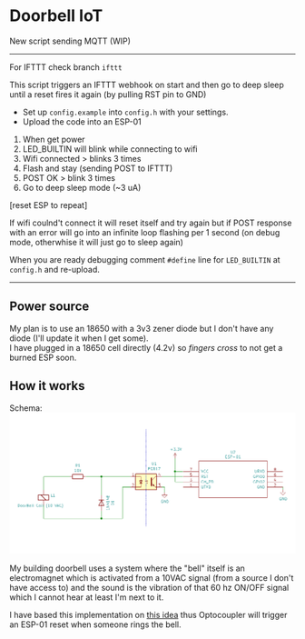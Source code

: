# Doorbell IoT

New script sending MQTT (WIP)

----

For IFTTT check branch `ifttt`

This script triggers an IFTTT webhook on start and then go to deep sleep until a reset fires it again (by pulling RST pin to GND)

- Set up `config.example` into `config.h` with your settings.
- Upload the code into an ESP-01

1. When get power
2. LED_BUILTIN will blink while connecting to wifi
3. Wifi connected > blinks 3 times
4. Flash and stay (sending POST to IFTTT)
5. POST OK > blink 3 times
6. Go to deep sleep mode (~3 uA)

[reset ESP to repeat]

If wifi coulnd't connect it will reset itself and try again but if POST response with an error will go into an infinite loop flashing per 1 second (on debug mode, otherwhise it will just go to sleep again)

When you are ready debugging comment `#define` line for `LED_BUILTIN` at `config.h` and re-upload.

---

## Power source

My plan is to use an 18650 with a 3v3 zener diode but I don't have any diode (I'll update it when I get some).  
I have plugged in a 18650 cell directly (4.2v) so _fingers cross_ to not get a burned ESP soon.

## How it works

Schema:
![schema.png](schema.png)

My building doorbell uses a system where the "bell" itself is an electromagnet which is activated from a 10VAC signal (from a source I don't have access to) and the sound is the vibration of that 60 hz ON/OFF signal which I cannot hear at least I'm next to it.

I have based this implementation on [this idea](https://github.com/tIsGoud/Doorbell-via-Wemos-and-optocoupler) thus Optocoupler will trigger an ESP-01 reset when someone rings the bell.
